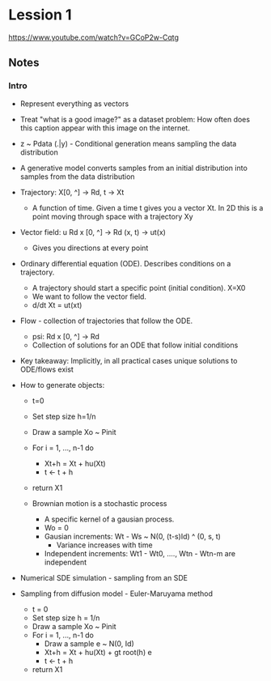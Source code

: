 # Lession 1

https://www.youtube.com/watch?v=GCoP2w-Cqtg

## Notes

### Intro

- Represent everything as vectors
- Treat "what is a good image?" as a dataset problem: How often does this caption appear with this image on the internet.
- z ~ Pdata (.|y) - Conditional generation means sampling the data distribution
- A generative model converts samples from an initial distribution into samples from the data distribution

- Trajectory: X[0, ^] -> Rd, t -> Xt
    -  A function of time. Given a time t gives you a vector Xt. In 2D this is
       a point moving through space with a trajectory Xy
- Vector field: u Rd x [0, ^] -> Rd
    (x, t) -> ut(x)
    - Gives you directions at every point
- Ordinary differential equation (ODE). Describes conditions on a trajectory.
    - A trajectory should start a specific point (initial condition).  X=X0
    - We want to follow the vector field.
    - d/dt Xt = ut(xt)
- Flow - collection of trajectories that follow the ODE.
    - psi: Rd x [0, ^] -> Rd
    - Collection of solutions for an ODE that follow initial conditions
- Key takeaway: Implicitly, in all practical cases unique solutions to ODE/flows exist

- How to generate objects:
  - t=0
  - Set step size h=1/n
  - Draw a sample Xo ~ Pinit
  - For i = 1, ..., n-1 do
      - Xt+h = Xt + hu(Xt)
      - t <- t + h
  - return X1

  - Brownian motion is a stochastic process
    - A specific kernel of a gausian process.
    - Wo = 0
    - Gausian increments: Wt - Ws ~ N(0, (t-s)Id) ^ (0, s, t)
        - Variance increases with time
    - Independent increments: Wt1 - Wt0, ...., Wtn - Wtn-m are independent

- Numerical SDE simulation - sampling from an SDE

- Sampling from diffusion model - Euler-Maruyama method
  - t = 0
  - Set step size h = 1/n
  - Draw a sample Xo ~ Pinit
  - For i = 1, ..., n-1 do
    - Draw a sample e ~ N(0, Id)
    - Xt+h = Xt + hu(Xt) + gt root(h) e
    - t <- t + h
  - return X1
